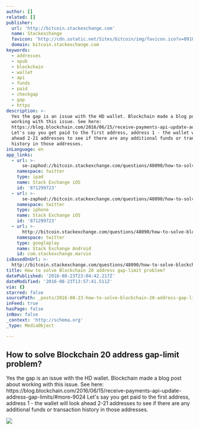 ```yaml
---
author: []
related: []
publisher:
  url: 'http://bitcoin.stackexchange.com'
  name: Stackexchange
  favicon: 'http://cdn.sstatic.net/Sites/bitcoin/img/favicon.ico?v=0910168c5c65'
  domain: bitcoin.stackexchange.com
keywords:
  - addresses
  - xpub
  - blockchain
  - wallet
  - api
  - funds
  - paid
  - checkgap
  - gap
  - https
description: >-
  Yes the gap is an issue with the HD wallet. Blockchain made a blog post about
  working with this issue. See here:
  https://blog.blockchain.com/2016/06/15/receive-payments-api-update-address-gap-limits/#more-9024
  Let's say you get paid to the first address, address 1 - the wallet will look
  ahead 2-21 addresses to see if there are any additional funds or transaction
  history in those addresses.
inLanguage: en
app_links:
  - url: >-
      se-zaphod://bitcoin.stackexchange.com/questions/48090/how-to-solve-blockchain-20-address-gap-limit-problem
    namespace: twitter
    type: ipad
    name: Stack Exchange iOS
    id: '871299723'
  - url: >-
      se-zaphod://bitcoin.stackexchange.com/questions/48090/how-to-solve-blockchain-20-address-gap-limit-problem
    namespace: twitter
    type: iphone
    name: Stack Exchange iOS
    id: '871299723'
  - url: >-
      http://bitcoin.stackexchange.com/questions/48090/how-to-solve-blockchain-20-address-gap-limit-problem
    namespace: twitter
    type: googleplay
    name: Stack Exchange Android
    id: com.stackexchange.marvin
isBasedOnUrl: >-
  http://bitcoin.stackexchange.com/questions/48090/how-to-solve-blockchain-20-address-gap-limit-problem
title: How to solve Blockchain 20 address gap-limit problem?
datePublished: '2016-08-23T23:04:42.217Z'
dateModified: '2016-08-23T13:57:41.511Z'
via: {}
starred: false
sourcePath: _posts/2016-08-23-how-to-solve-blockchain-20-address-gap-limit-problem.md
inFeed: true
hasPage: false
inNav: false
_context: 'http://schema.org'
_type: MediaObject

---
```

<article style=""><h1>How to solve Blockchain 20 address gap-limit problem?</h1><p>Yes the gap is an issue with the HD wallet. Blockchain made a blog post about working with this issue. See here: https://blog.blockchain.com/2016/06/15/receive-payments-api-update-address-gap-limits/#more-9024 Let's say you get paid to the first address, address 1 - the wallet will look ahead 2-21 addresses to see if there are any additional funds or transaction history in those addresses.</p><img src="http://cdn.sstatic.net/Sites/bitcoin/img/apple-touch-icon.png?v=a43e5a337e6b&amp;a" /></article>